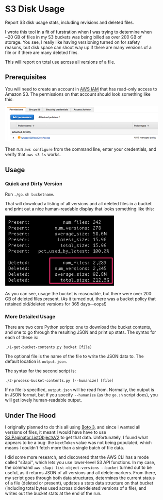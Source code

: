 
# S3 Disk Usage

Report S3 disk usage stats, including revisions and deleted files.

I wrote this tool in a fit of furstration when I was trying to determine when ~20 GB of 
files in my S3 buckets was being billed as over 200 GB of storage.  You see, I really like having
versioning turned on for safety reasons, but disk space can shoot way up if there are many
versions of a file or if there are many deleted files.

This will report on total use across all versions of a file.


## Prerequisites

You will need to create an account in <a href="https://aws.amazon.com/iam/">AWS IAM</a> that
has read-only access to Amazon S3.  The permissions on that account should look something like this:

<img src="./img/aws-iam-policy.png" />

Then run `aws configure` from the command line, enter your credentials, and verify
that `aws s3 ls` works.


## Usage 

### Quick and Dirty Version

Run `./go.sh bucketname`.

That will download a listing of all versions and all deleted files in a bucket and print out 
a nice human-readable display that looks something like this:

<img src="./img/s3-bucket-usage.png" />

As you can see, usage the bucket is reasonable, but there were over 200 GB of deleted
files present.  (As it turned out, there was a bucket policy that retained old/deleted versions 
for 365 days--oops!)

### More Detailed Usage

There are two core Python scripts: one to download the bucket contents, and one to
go through the resulting JSON and print up stats.  The syntax for each of these is:

`./1-get-bucket-contents.py bucket [file]`

The optional file is the name of the file to write the JSON data to.  The default
location is `output.json`.

The syntax for the second script is:

`./2-process-bucket-contents.py [--humanize] [file]`

If no file is specified, `output.json` will be read from.  Normally, the output
is in JSON format, but if you specify `--humanize` (as the `go.sh` script does), you
will get lovely human-readable output.


## Under The Hood

I originally planned to do this all using <a href="https://boto3.readthedocs.io/en/latest/">Boto 3</a>,
and since I wanted all versions of files, it meant I would have have to use 
<a href="https://boto3.readthedocs.io/en/latest/reference/services/s3.html#S3.Paginator.ListObjectsV2">S3.Paginator.ListObjectsV2</a>
to get that data.  Unfortunately, I found what appears to be a bug: the `NextToken` value was not being 
populated, which means I couldn't fetch more than a single batch of file data.

I did some more research, and discovered that the AWS CLI has a mode called "s3api", which lets you 
use lower-level S3 API functions.  In my case, the command `aws s3api list-object-versions --bucket`
turned out to be useful, as it returns JSON of all versions and all delete markers.  From there,
my script goes through both data structures, determines the current status of a file (deleted or present),
updates a stats data structure on that bucket (including total bytes used across older/deleted versions of a file),
and writes out the bucket stats at the end of the run.

  











